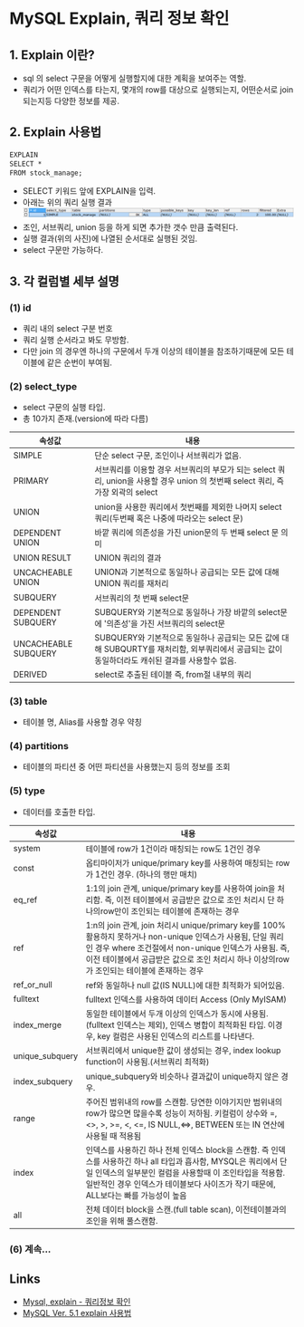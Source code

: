 # MySQL Explain, 쿼리 정보 확인

## 1. Explain 이란?
- sql 의 select 구문을 어떻게 실행할지에 대한 계획을 보여주는 역할.
-  쿼리가 어떤 인덱스를 타는지, 몇개의 row를 대상으로 실행되는지, 어떤순서로 join 되는지등
다양한 정보를 제공.

## 2. Explain 사용법
```mysql
EXPLAIN
SELECT *
FROM stock_manage;
```
- SELECT 키워드 앞에 EXPLAIN을 입력.
- 아래는 위의 쿼리 실행 결과
![mysqlExplain](/images/mysqlExplain.PNG)
- 조인, 서브쿼리, union 등을 하게 되면 추가한 갯수 만큼 출력된다.
- 실행 결과(위의 사진)에 나열된 순서대로 실행된 것임.
- select 구문만 가능하다.

## 3. 각 컬럼별 세부 설명

### (1) id
- 쿼리 내의 select 구분 번호
- 쿼리 실행 순서라고 봐도 무방함.
- 다만 join 의 경우엔 하나의 구문에서 두개 이상의 테이블을 참조하기때문에 모든 테이블에 같은 순번이 부여됨.

### (2) select_type
- select 구문의 실행 타입.
- 총 10가지 존재.(version에 따라 다름)

| 속성값 | 내용 |
| ------- | ----- |
| SIMPLE | 단순 select 구문, 조인이나 서브쿼리가 없음.|
| PRIMARY | 서브쿼리를 이용할 경우 서브쿼리의 부모가 되는 select 쿼리, union을 사용할 경우 union 의 첫번째 select 쿼리, 즉 가장 외곽의 select |
| UNION	| union을 사용한 쿼리에서 첫번째를 제외한 나머지 select 쿼리(두번째 혹은 나중에 따라오는 select 문) | 
| DEPENDENT UNION | 바깥 쿼리에 의존성을 가진 union문의 두 번째 select 문 의미 | 
| UNION RESULT	| UNION 쿼리의 결과 | 
| UNCACHEABLE UNION	| UNION과 기본적으로 동일하나 공급되는 모든 값에 대해 UNION 쿼리를 재처리 | 
| SUBQUERY	| 서브쿼리의 첫 번째 select문 | 
| DEPENDENT SUBQUERY | SUBQUERY와 기본적으로 동일하나 가장 바깥의 select문에 '의존성'을 가진 서브쿼리의 select문 | 
| UNCACHEABLE SUBQUERY |  SUBQUERY와 기본적으로 동일하나 공급되는 모든 값에 대해 SUBQURTY를 재처리함, 외부쿼리에서 공급되는 값이 동일하더라도 캐쉬된 결과를 사용할수 없음.| 
| DERIVED | select로 추출된 테이블 즉, from절 내부의 쿼리 |

### (3) table
- 테이블 명, Alias를 사용할 경우 약칭

### (4) partitions
- 테이블의 파티션 중 어떤 파티션을 사용했는지 등의 정보를 조회

### (5) type
- 데이터를 호출한 타입. 

| 속성값 | 내용 |
|--------|------|
| system	| 테이블에 row가 1건이라 매칭되는 row도 1건인 경우 |
| const	 | 옵티마이저가 unique/primary key를 사용하여 매칭되는 row가 1건인 경우. (하나의 행만 매치) |
| eq_ref | 1:1의 join 관계, unique/primary key를 사용하여 join을 처리함.  즉, 이전 테이블에서 공급받은 값으로 조인 처리시 단 하나의row만이 조인되는 테이블에 존재하는 경우 |
| ref	| 1:n의 join 관계, join 처리시 unique/primary key를 100% 활용하지 못하거나 non-unique 인덱스가 사용됨, 단일 쿼리인 경우 where 조건절에서 non-unique 인덱스가 사용됨. 즉,  이전 테이블에서 공급받은 값으로 조인 처리시 하나 이상의row가 조인되는 테이블에 존재하는 경우 |
| ref_or_null |	 ref와 동일하나 null 값(IS NULL)에 대한 최적화가 되어있음.|
| fulltext	| fulltext 인덱스를 사용하여 데이터 Access (Only MyISAM) |
| index_merge | 동일한 테이블에서 두개 이상의 인덱스가 동시에 사용됨.(fulltext 인덱스는 제외), 인덱스 병합이 최적화된 타입. 이경우, key 컬럼은 사용된 인덱스의 리스트를 나타낸다. |
| unique_subquery | 서브쿼리에서 unique한 값이 생성되는 경우, index lookup function이 사용됨.(서브쿼리 최적화) |
| index_subquery |  unique_subquery와 비슷하나 결과값이 unique하지 않은 경우. |
| range	| 주어진 범위내의 row를 스캔함. 당연한 이야기지만 범위내의 row가 많으면 많을수록 성능이 저하됨. 키컬럼이 상수와 =, <>, >, >=, <, <=, IS NULL,<=>, BETWEEN 또는 IN 연산에 사용될 때 적용됨 |
| index	| 인덱스를 사용하긴 하나 전체 인덱스 block을 스캔함. 즉 인덱스를 사용하긴 하나 all 타입과 흡사함, MYSQL은 쿼리에서 단일 인덱스의 일부분인 컬럼을 사용할때 이 조인타입을 적용함. 일반적인 경우 인덱스가 테이블보다 사이즈가 작기 때문에, ALL보다는 빠를 가능성이 높음|
| all	|  전체 데이터 block을 스캔.(full table scan), 이전테이블과의 조인을 위해 풀스캔함.|

### (6) 계속...

## Links
- [Mysql, explain - 쿼리정보 확인](http://www.dontorz.com/bbs/?mode=view&bbsid=study&ctg_cd=sql&bltn_seq=176)
- [MySQL Ver. 5.1 explain 사용법](http://mysqldba.tistory.com/162)
